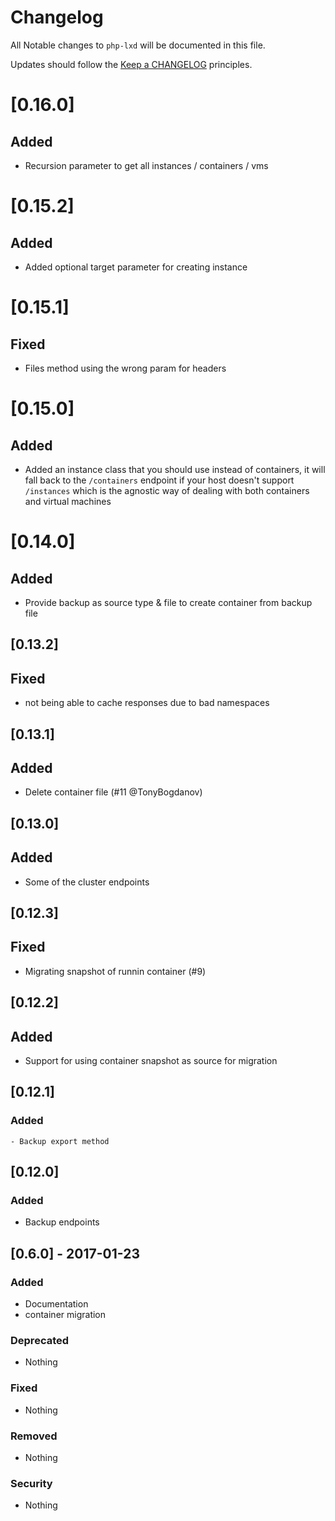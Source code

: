 # Changelog

All Notable changes to `php-lxd` will be documented in this file.

Updates should follow the [Keep a CHANGELOG](http://keepachangelog.com/) principles.

# [0.16.0]

## Added
  - Recursion parameter to get all instances / containers / vms

# [0.15.2]

## Added
 - Added optional target parameter for creating instance

# [0.15.1]

## Fixed
 - Files method using the wrong param for headers

# [0.15.0]

## Added
 - Added an instance class that you should use instead of containers, it will
   fall back to the `/containers` endpoint if your host doesn't support `/instances`
   which is the agnostic way of dealing with both containers and virtual machines


# [0.14.0]

## Added
  - Provide backup as source type & file to create container from backup file

## [0.13.2]

## Fixed
 - not being able to cache responses due to bad namespaces


## [0.13.1]

## Added
 - Delete container file (#11 @TonyBogdanov)

## [0.13.0]

## Added
 - Some of the cluster endpoints

## [0.12.3]

## Fixed
 - Migrating snapshot of runnin container (#9)

## [0.12.2]

## Added
 - Support for using container snapshot as source for migration

## [0.12.1]

### Added
    - Backup export method

## [0.12.0]

### Added
 - Backup endpoints

## [0.6.0] - 2017-01-23

### Added
- Documentation
- container migration

### Deprecated
- Nothing

### Fixed
- Nothing

### Removed
- Nothing

### Security
- Nothing
